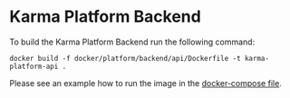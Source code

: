 # Karma Platform Backend

To build the Karma Platform Backend run the following command:

```shell
docker build -f docker/platform/backend/api/Dockerfile -t karma-platform-api .
```

Please see an example how to run the image in the [docker-compose file](docker-compose.yml).
